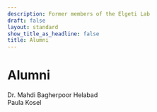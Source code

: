 ```yaml
---
description: Former members of the Elgeti Lab
draft: false
layout: standard
show_title_as_headline: false
title: Alumni
---
```


<h1 class="f1">Alumni</h1>

Dr. Mahdi Bagherpoor Helabad  
Paula Kosel